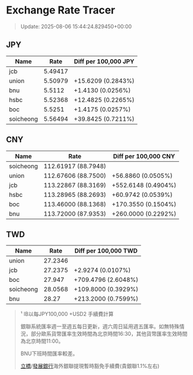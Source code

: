 # Exchange Rate Tracer

> Update: 2025-08-06 15:44:24.829450+00:00

## JPY

| Name      |    Rate | Diff per 100,000 JPY   |
|-----------|---------|------------------------|
| jcb       | 5.49417 |                        |
| union     | 5.50979 | +15.6209 (0.2843%)     |
| bnu       | 5.5112  | +1.4130 (0.0256%)      |
| hsbc      | 5.52368 | +12.4825 (0.2265%)     |
| boc       | 5.5251  | +1.4175 (0.0257%)      |
| soicheong | 5.56494 | +39.8425 (0.7211%)     |

## CNY

| Name      | Rate                | Diff per 100,000 CNY   |
|-----------|---------------------|------------------------|
| soicheong | 112.61917	(88.7948) |                        |
| union     | 112.67606	(88.7500) | +56.8860 (0.0505%)     |
| jcb       | 113.22867	(88.3169) | +552.6148 (0.4904%)    |
| hsbc      | 113.28965	(88.2693) | +60.9742 (0.0539%)     |
| boc       | 113.46000	(88.1368) | +170.3550 (0.1504%)    |
| bnu       | 113.72000	(87.9353) | +260.0000 (0.2292%)    |

## TWD

| Name      |    Rate | Diff per 100,000 TWD   |
|-----------|---------|------------------------|
| union     | 27.2346 |                        |
| jcb       | 27.2375 | +2.9274 (0.0107%)      |
| boc       | 27.947  | +709.4796 (2.6048%)    |
| soicheong | 28.0568 | +109.8000 (0.3929%)    |
| bnu       | 28.27   | +213.2000 (0.7599%)    |


> ¹ IB以每JPY100,000 +USD2 手續費計算
>
> 銀聯系統匯率週一至週五每日更新，週六周日延用週五匯率。如無特殊情況，部分歐系貨幣匯率生效時間為北京時間16:30，其他貨幣匯率生效時間為北京時間11:00。
>
> BNU下班時間匯率較差。
>
> [立橋](https://www.wlbank.com.mo/uploads/ueditor/file/20181211/1544536513900230.pdf)/[發展銀行](https://www.mdb.com.mo/Service_Charges_20230728.pdf)海外銀聯提現暫時豁免手續費(貴銀聯1.1%左右)

